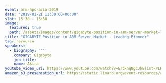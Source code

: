 ```yaml
---
event: arm-hpc-asia-2019
date: "2019-01-21 11:30:00+00:00"
slot: 15:30	- 15:50
image:
  featured: true
  path: /assets/images/content/gigabyte-position-in-arm-server-market-leading-pioneer.jpg
title: "GIGABYTE Position in ARM Server Market - Leading Pioneer"
tag: resource
speakers:
  - biography: '""'
    company: Gigabyte
    job-title:
    name: Akira
youtube_video_url: https://www.youtube.com/watch?v=ErbkhqNgCJk&list=PLKZSArYQptsPLGSEUycUowh9oy8WF_epV&index=3&t=0s
amazon_s3_presentation_url: https://static.linaro.org/event-resources/arm-hpc-2019/slides/GIGABYTEPositionInARMServerMarketLeadingPioneer14.pdf
---
```

